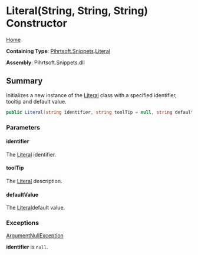 # Literal\(String, String, String\) Constructor

[Home](../../../../README.md#_top)

**Containing Type**: [Pihrtsoft.Snippets](../../README.md#_top)\.[Literal](../README.md#_top)

**Assembly**: Pihrtsoft\.Snippets\.dll

## Summary

Initializes a new instance of the [Literal](../README.md#_top) class with a specified identifier, tooltip and default value\.

```csharp
public Literal(string identifier, string toolTip = null, string defaultValue = "")
```

### Parameters

#### identifier

The [Literal](../README.md#_top) identifier\.

#### toolTip

The [Literal](../README.md#_top) description\.

#### defaultValue

The [Literal](../README.md#_top)default value\.

### Exceptions

[ArgumentNullException](https://docs.microsoft.com/en-us/dotnet/api/system.argumentnullexception)

**identifier** is `null`\.

